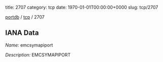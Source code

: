 title: 2707
category: tcp
date: 1970-01-01T00:00:00+0000
slug: tcp/2707

[portdb](/) / [tcp](/category/tcp.html) / 2707


## IANA Data

_Name:_ emcsymapiport

_Description:_ EMCSYMAPIPORT

